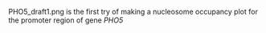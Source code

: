 PHO5_draft1.png is the first try of making a nucleosome occupancy plot for the promoter region of gene *PHO5*
